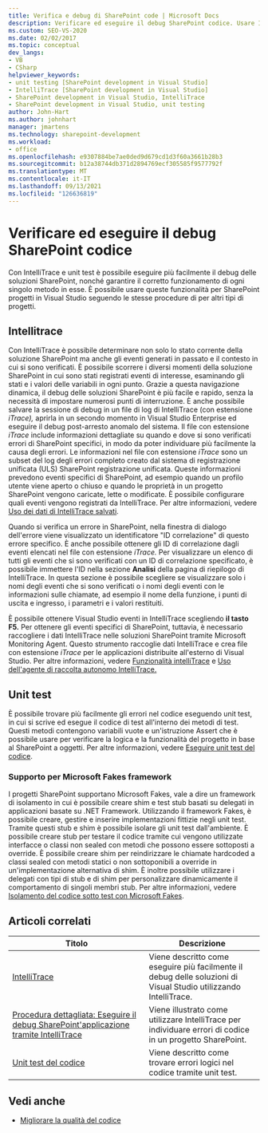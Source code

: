 ```yaml
---
title: Verifica e debug di SharePoint code | Microsoft Docs
description: Verificare ed eseguire il debug SharePoint codice. Usare IntelliTrace per esaminare gli eventi passati e lo stato corrente nella soluzione. Usare gli unit test per assicurarsi che i metodi funzionino correttamente.
ms.custom: SEO-VS-2020
ms.date: 02/02/2017
ms.topic: conceptual
dev_langs:
- VB
- CSharp
helpviewer_keywords:
- unit testing [SharePoint development in Visual Studio]
- IntelliTrace [SharePoint development in Visual Studio]
- SharePoint development in Visual Studio, IntelliTrace
- SharePoint development in Visual Studio, unit testing
author: John-Hart
ms.author: johnhart
manager: jmartens
ms.technology: sharepoint-development
ms.workload:
- office
ms.openlocfilehash: e9307884be7ae0ded9d679cd1d3f60a3661b28b3
ms.sourcegitcommit: b12a38744db371d2894769ecf305585f9577792f
ms.translationtype: MT
ms.contentlocale: it-IT
ms.lasthandoff: 09/13/2021
ms.locfileid: "126636819"
---
```

# <a name="verify-and-debug-sharepoint-code"></a>Verificare ed eseguire il debug SharePoint codice
Con IntelliTrace e unit test è possibile eseguire più facilmente il debug delle soluzioni SharePoint, nonché garantire il corretto funzionamento di ogni singolo metodo in esse. È possibile usare queste funzionalità per SharePoint progetti in Visual Studio seguendo le stesse procedure di per altri tipi di progetti.

## <a name="intellitrace"></a>Intellitrace
Con IntelliTrace è possibile determinare non solo lo stato corrente della soluzione SharePoint ma anche gli eventi generati in passato e il contesto in cui si sono verificati. È possibile scorrere i diversi momenti della soluzione SharePoint in cui sono stati registrati eventi di interesse, esaminando gli stati e i valori delle variabili in ogni punto. Grazie a questa navigazione dinamica, il debug delle soluzioni SharePoint è più facile e rapido, senza la necessità di impostare numerosi punti di interruzione. È anche possibile salvare la sessione di debug in un file di log di IntelliTrace (con estensione *iTrace),* aprirla in un secondo momento in Visual Studio Enterprise ed eseguire il debug post-arresto anomalo del sistema. Il file con estensione *iTrace* include informazioni dettagliate su quando e dove si sono verificati errori di SharePoint specifici, in modo da poter individuare più facilmente la causa degli errori. Le informazioni nel file con estensione *iTrace* sono un subset del log degli errori completo creato dal sistema di registrazione unificata (ULS) SharePoint registrazione unificata. Queste informazioni prevedono eventi specifici di SharePoint, ad esempio quando un profilo utente viene aperto o chiuso e quando le proprietà in un progetto SharePoint vengono caricate, lette o modificate. È possibile configurare quali eventi vengono registrati da IntelliTrace. Per altre informazioni, vedere [Uso dei dati di IntelliTrace salvati](../debugger/using-saved-intellitrace-data.md).

Quando si verifica un errore in SharePoint, nella finestra di dialogo dell'errore viene visualizzato un identificatore "ID correlazione" di questo errore specifico. È anche possibile ottenere gli ID di correlazione dagli eventi elencati nel file con estensione *iTrace.* Per visualizzare un elenco di tutti gli eventi che si sono verificati con un ID di correlazione specificato, è possibile immettere l'ID nella sezione **Analisi** della pagina di riepilogo di IntelliTrace. In questa sezione è possibile scegliere se visualizzare solo i nomi degli eventi che si sono verificati o i nomi degli eventi con le informazioni sulle chiamate, ad esempio il nome della funzione, i punti di uscita e ingresso, i parametri e i valori restituiti.

È possibile ottenere Visual Studio eventi in IntelliTrace scegliendo **il tasto F5.** Per ottenere gli eventi specifici di SharePoint, tuttavia, è necessario raccogliere i dati IntelliTrace nelle soluzioni SharePoint tramite Microsoft Monitoring Agent. Questo strumento raccoglie dati IntelliTrace e crea file con estensione *iTrace* per le applicazioni distribuite all'esterno di Visual Studio. Per altre informazioni, vedere [Funzionalità intelliTrace](../debugger/intellitrace-features.md) e [Uso dell'agente di raccolta autonomo IntelliTrace.](../debugger/using-the-intellitrace-stand-alone-collector.md)

## <a name="unit-test"></a>Unit test
È possibile trovare più facilmente gli errori nel codice eseguendo unit test, in cui si scrive ed esegue il codice di test all'interno dei metodi di test. Questi metodi contengono variabili vuote e un'istruzione Assert che è possibile usare per verificare la logica e la funzionalità del progetto in base al SharePoint a oggetti. Per altre informazioni, vedere [Eseguire unit test del codice](../test/unit-test-your-code.md).

### <a name="support-for-microsoft-fakes-framework"></a>Supporto per Microsoft Fakes framework
I progetti SharePoint supportano Microsoft Fakes, vale a dire un framework di isolamento in cui è possibile creare shim e test stub basati su delegati in applicazioni basate su .NET Framework. Utilizzando il framework Fakes, è possibile creare, gestire e inserire implementazioni fittizie negli unit test. Tramite questi stub e shim è possibile isolare gli unit test dall'ambiente. È possibile creare stub per testare il codice tramite cui vengono utilizzate interfacce o classi non sealed con metodi che possono essere sottoposti a override. È possibile creare shim per reindirizzare le chiamate hardcoded a classi sealed con metodi statici o non sottoponibili a override in un'implementazione alternativa di shim. È inoltre possibile utilizzare i delegati con tipi di stub e di shim per personalizzare dinamicamente il comportamento di singoli membri stub. Per altre informazioni, vedere [Isolamento del codice sotto test con Microsoft Fakes](../test/isolating-code-under-test-with-microsoft-fakes.md).

## <a name="related-articles"></a>Articoli correlati

|Titolo|Descrizione|
|-----------|-----------------|
|[IntelliTrace](../debugger/intellitrace.md)|Viene descritto come eseguire più facilmente il debug delle soluzioni di Visual Studio utilizzando IntelliTrace.|
|[Procedura dettagliata: Eseguire il debug SharePoint'applicazione tramite IntelliTrace](../sharepoint/walkthrough-debugging-a-sharepoint-application-by-using-intellitrace.md)|Viene illustrato come utilizzare IntelliTrace per individuare errori di codice in un progetto SharePoint.|
|[Unit test del codice](../test/unit-test-your-code.md)|Viene descritto come trovare errori logici nel codice tramite unit test.|

## <a name="see-also"></a>Vedi anche

- [Migliorare la qualità del codice](../test/improve-code-quality.md)